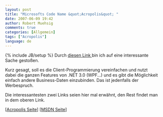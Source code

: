 ```yaml
---
layout: post
title: "Microsofts Code Name &quot;Acropolis&quot; "
date: 2007-06-09 19:42
author: Robert Muehsig
comments: true
categories: [Allgemein]
tags: ["Acropolis"]
language: de
---
```

{% include JB/setup %}
Durch <a target="_blank" href="http://www.ekampf.com/blog/2007/06/07/AcropolisNews.aspx" title="Blogeintrag">diesen Link </a>bin ich auf eine interessante Sache gestoßen.

Kurz gesagt, soll es die Client-Programmierung vereinfachen und nutzt dabei die ganzen Features von .NET 3.0 (WPF...) und es gibt die Möglichkeit einfach andere Business-Daten einzubinden. Das ist jedenfalls der Werbespruch.

Die interessantesten zwei Links seien hier mal erwähnt, den Rest findet man in dem oberen Link.

[<a href="http://windowsclient.net/Acropolis/" title="Microsofts Acropolis">Acropolis Seite</a>]
[<a target="_blank" href="http://msdn2.microsoft.com/en-us/library/bb499794(vs.90).aspx" title="MSDN Acropolis">MSDN Seite</a>]
